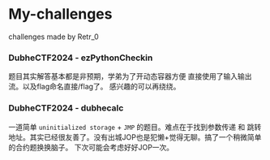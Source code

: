 # My-challenges
challenges made by Retr_0
### DubheCTF2024 - ezPythonCheckin
  题目其实解答基本都是非预期，学弟为了开动态容器方便 直接使用了输入输出流。以及flag命名直接/flag了。 感兴趣的可以再绕绕。
### DubheCTF2024 - dubhecalc
  一道简单 `uninitialized storage` + `JMP` 的题目。难点在于找到参数传递 和 跳转地址。其实已经很友善了。没有出城JOP也是犯懒+觉得无聊。搞了一个稍微简单的合约题换换脑子。
  下次可能会考虑好好JOP一次。
